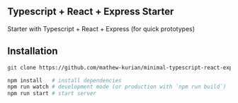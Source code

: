## Typescript + React + Express Starter

Starter with Typescript + React + Express (for quick prototypes)

## Installation

```bash
git clone https://github.com/mathew-kurian/minimal-typescript-react-express-starter.git <YourAppName>

npm install   # install dependencies
npm run watch # development mode (or production with `npm run build`)
npm run start # start server
```
